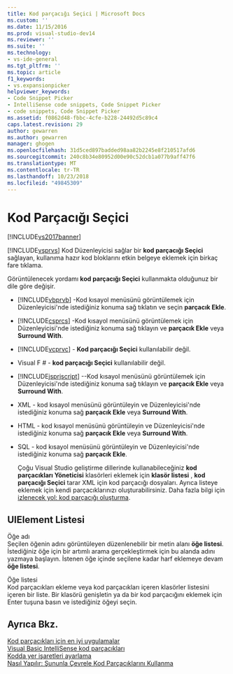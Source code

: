 ```yaml
---
title: Kod parçacığı Seçici | Microsoft Docs
ms.custom: ''
ms.date: 11/15/2016
ms.prod: visual-studio-dev14
ms.reviewer: ''
ms.suite: ''
ms.technology:
- vs-ide-general
ms.tgt_pltfrm: ''
ms.topic: article
f1_keywords:
- vs.expansionpicker
helpviewer_keywords:
- Code Snippet Picker
- IntelliSense code snippets, Code Snippet Picker
- code snippets, Code Snippet Picker
ms.assetid: f0862d48-fbbc-4cfe-b228-24492d5c89c4
caps.latest.revision: 29
author: gewarren
ms.author: gewarren
manager: ghogen
ms.openlocfilehash: 31d5ced897badded98aa82b2245e8f210517afd6
ms.sourcegitcommit: 240c8b34e80952d00e90c52dcb1a077b9aff47f6
ms.translationtype: MT
ms.contentlocale: tr-TR
ms.lasthandoff: 10/23/2018
ms.locfileid: "49845309"
---
```

# <a name="code-snippet-picker"></a>Kod Parçacığı Seçici
[!INCLUDE[vs2017banner](../../includes/vs2017banner.md)]

  
[!INCLUDE[vsprvs](../../includes/vsprvs-md.md)] Kod Düzenleyicisi sağlar bir **kod parçacığı Seçici** sağlayan, kullanıma hazır kod bloklarını etkin belgeye eklemek için birkaç fare tıklama.  
  
 Görüntülenecek yordamı **kod parçacığı Seçici** kullanmakta olduğunuz bir dile göre değişir.  
  
- [!INCLUDE[vbprvb](../../includes/vbprvb-md.md)] -Kod kısayol menüsünü görüntülemek için Düzenleyicisi'nde istediğiniz konuma sağ tıklatın ve seçin **parçacık Ekle**.  
  
- [!INCLUDE[csprcs](../../includes/csprcs-md.md)] -Kod kısayol menüsünü görüntülemek için Düzenleyicisi'nde istediğiniz konuma sağ tıklayın ve **parçacık Ekle** veya **Surround With**.  
  
- [!INCLUDE[vcprvc](../../includes/vcprvc-md.md)] - **Kod parçacığı Seçici** kullanılabilir değil.  
  
- Visual F # - **kod parçacığı Seçici** kullanılabilir değil.  
  
- [!INCLUDE[jsprjscript](../../includes/jsprjscript-md.md)] --Kod kısayol menüsünü görüntülemek için Düzenleyicisi'nde istediğiniz konuma sağ tıklayın ve **parçacık Ekle** veya **Surround With**.  
  
- XML - kod kısayol menüsünü görüntüleyin ve Düzenleyicisi'nde istediğiniz konuma sağ **parçacık Ekle** veya **Surround With**.  
  
- HTML - kod kısayol menüsünü görüntüleyin ve Düzenleyicisi'nde istediğiniz konuma sağ **parçacık Ekle** veya **Surround With**.  
  
- SQL - kod kısayol menüsünü görüntüleyin ve Düzenleyicisi'nde istediğiniz konuma sağ **parçacık Ekle**.  
  
  Çoğu Visual Studio geliştirme dillerinde kullanabileceğiniz **kod parçacıkları Yöneticisi** klasörleri eklemek için **klasör listesi** , **kod parçacığı Seçici** tarar XML için kod parçacığı dosyaları. Ayrıca listeye eklemek için kendi parçacıklarınızı oluşturabilirsiniz. Daha fazla bilgi için [izlenecek yol: kod parçacığı oluşturma](../../ide/walkthrough-creating-a-code-snippet.md).  
  
## <a name="uielement-list"></a>UIElement Listesi  
 Öğe adı  
 Seçilen öğenin adını görüntüleyen düzenlenebilir bir metin alanı **öğe listesi**. İstediğiniz öğe için bir artımlı arama gerçekleştirmek için bu alanda adını yazmaya başlayın. İstenen öğe içinde seçilene kadar harf eklemeye devam **öğe listesi**.  
  
 Öğe listesi  
 Kod parçacıkları ekleme veya kod parçacıkları içeren klasörler listesini içeren bir liste. Bir klasörü genişletin ya da bir kod parçacığını eklemek için Enter tuşuna basın ve istediğiniz öğeyi seçin.  
  
## <a name="see-also"></a>Ayrıca Bkz.  
 [Kod parçacıkları için en iyi uygulamalar](../../ide/best-practices-for-using-code-snippets.md)   
 [Visual Basic IntelliSense kod parçacıkları](http://msdn.microsoft.com/library/ffdde4c9-8141-4906-b09b-15181357a643)   
 [Kodda yer işaretleri ayarlama](../../ide/setting-bookmarks-in-code.md)   
 [Nasıl Yapılır: Şununla Çevrele Kod Parçacıklarını Kullanma](../../ide/how-to-use-surround-with-code-snippets.md)



